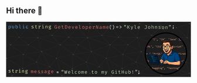 ## Hi there 👋
![Alternate 'text' description for the image](/Images/Banner1000x300.png "Keyboard Vault Icon")
